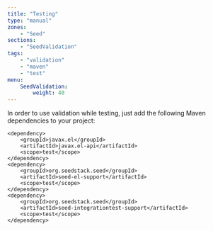 ```yaml
---
title: "Testing"
type: "manual"
zones:
    - "Seed"
sections:
    - "SeedValidation"
tags:
    - "validation"
    - "maven"
    - "test"
menu:
    SeedValidation:
        weight: 40
---
```


In order to use validation while testing, just add the following Maven dependencies to your project:

    <dependency>
        <groupId>javax.el</groupId>
        <artifactId>javax.el-api</artifactId>
        <scope>test</scope>
    </dependency>
    <dependency>
        <groupId>org.seedstack.seed</groupId>
        <artifactId>seed-el-support</artifactId>
        <scope>test</scope>
    </dependency>
    <dependency>
        <groupId>org.seedstack.seed</groupId>
        <artifactId>seed-integrationtest-support</artifactId>
        <scope>test</scope>
    </dependency>

